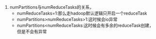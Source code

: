 1. numPartitions与numReduceTasks的关系，
   * numReduceTasks=1:那么走hadoop默认逻辑只开启一个reduceTask
   * numPartitions>numReduceTasks>1:这时候会io异常
   * numPartitions<numReduceTasks:这时候会有多余的reduceTask创建，但是不会有异常

